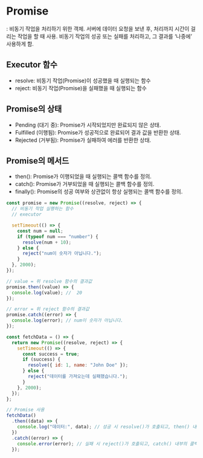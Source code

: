 # **Promise**
: 비동기 작업을 처리하기 위한 객체. 서버에 데이터 요청을 보낸 후, 처리까지 시간이 걸리는 작업을 할 때 사용. 비동기 작업의 성공 또는 실패를 처리하고, 그 결과를 ‘나중에’ 사용하게 함.

## **Executor 함수**
- resolve:  비동기 작업(Promise)이 성공했을 때 실행되는 함수 
- reject: 비동기 작업(Promise)을 실패했을 때 실행되는 함수

## **Promise의 상태**
- Pending (대기 중): Promise가 시작되었지만 완료되지 않은 상태.
- Fulfilled (이행됨): Promise가 성공적으로 완료되어 결과 값을 반환한 상태.
- Rejected (거부됨): Promise가 실패하여 에러를 반환한 상태.

## **Promise의 메서드**
- then(): Promise가 이행되었을 때 실행되는 콜백 함수를 정의.
- catch(): Promise가 거부되었을 때 실행되는 콜백 함수를 정의.
- finally(): Promise의 성공 여부와 상관없이 항상 실행되는 콜백 함수를 정의.

```javascript
const promise = new Promise((resolve, reject) => {
  // 비동기 작업 실행하는 함수
  // executor

  setTimeout(() => {
    const num = null;
    if (typeof num === "number") {
      resolve(num + 10);
    } else {
      reject("num이 숫자가 아닙니다.");
    }
  }, 2000);
});

// value = 위 resolve 함수의 결과값
promise.then((value) => {
  console.log(value); //  20
});

// error = 위 reject 함수의 결과값
promise.catch((error) => {
  console.log(error); // num이 숫자가 아닙니다.
});
```

```javascript
const fetchData = () => {
  return new Promise((resolve, reject) => {
    setTimeout(() => {
      const success = true;
      if (success) {
        resolve({ id: 1, name: "John Doe" });
      } else {
        reject("데이터를 가져오는데 실패했습니다.");
      }
    }, 2000);
  });
};

// Promise 사용
fetchData()
  .then((data) => {
    console.log("데이터:", data); // 성공 시 resolve()가 호출되고, then() 내부의 콜백이 실행되어 result를 호출
  })
  .catch((error) => {
    console.error(error); // 실패 시 reject()가 호출되고, catch() 내부의 콜백이 실행되어 error를 출력
  });

